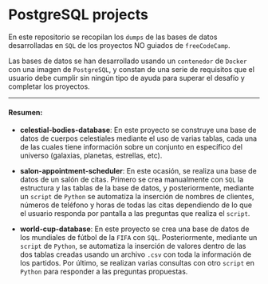 # PostgreSQL projects

En este repositorio se recopilan los `dumps` de las bases de datos desarrolladas en `SQL` de los proyectos NO guiados de `freeCodeCamp`. 


Las bases de datos se han desarrollado usando un `contenedor` de `Docker` con una imagen de `PostgreSQL`, y constan de una serie de requisitos que el usuario debe cumplir sin ningún tipo de ayuda para superar el desafío y completar los proyectos.

------------

#### Resumen:
- **celestial-bodies-database**: En este proyecto se construye una base de datos de cuerpos celestiales mediante el uso de varias tablas, cada una de las cuales tiene información sobre un conjunto en específico del universo (galaxias, planetas, estrellas, etc).


- **salon-appointment-scheduler**: En este ocasión, se realiza una base de datos de un salón de citas. Primero se crea manualmente con `SQL` la estructura y las tablas de la base de datos, y posteriormente, mediante un `script` de `Python` se automatiza la inserción de nombres de clientes, números de teléfono y horas de todas las citas dependiendo de lo que el usuario responda por pantalla a las preguntas que realiza el `script`.


- **world-cup-database**: En este proyecto se crea una base de datos de los mundiales de fútbol de la `FIFA` con `SQL`. Posteriormente, mediante un `script` de `Python`, se automatiza la inserción de valores dentro de las dos tablas creadas usando un archivo `.csv` con toda la información de los partidos. Por último, se realizan varias consultas con otro `script` en `Python` para responder a las preguntas propuestas.

